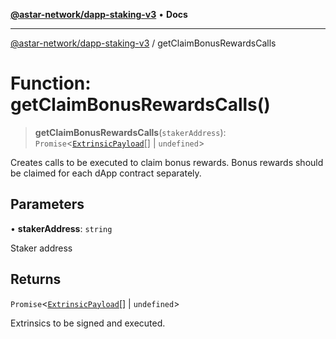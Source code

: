 [**@astar-network/dapp-staking-v3**](../README.md) • **Docs**

***

[@astar-network/dapp-staking-v3](../globals.md) / getClaimBonusRewardsCalls

# Function: getClaimBonusRewardsCalls()

> **getClaimBonusRewardsCalls**(`stakerAddress`): `Promise`\<[`ExtrinsicPayload`](../type-aliases/ExtrinsicPayload.md)[] \| `undefined`\>

Creates calls to be executed to claim bonus rewards.
Bonus rewards should be claimed for each dApp contract separately.

## Parameters

• **stakerAddress**: `string`

Staker address

## Returns

`Promise`\<[`ExtrinsicPayload`](../type-aliases/ExtrinsicPayload.md)[] \| `undefined`\>

Extrinsics to be signed and executed.
